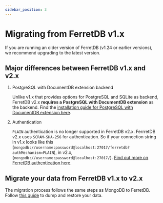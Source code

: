 ```yaml
---
sidebar_position: 3
---
```


# Migrating from FerretDB v1.x

If you are running an older version of FerretDB (v1.24 or earlier versions), we recommend upgrading to the latest version.

## Major differences between FerretDB v1.x and v2.x

1. PostgreSQL with DocumentDB extension backend

   Unlike v1.x that provides options for PostgreSQL and SQLite as backend, FerretDB v2.x **requires a PostgreSQL with DocumentDB extension** as the backend.
   Find the [installation guide for PostgreSQL with DocumentDB extension here](../installation/postgresql-documentdb.md).

2. Authentication

   `PLAIN` authentication is no longer supported in FerretDB v2.x.
   FerrretDB v2.x uses `SCRAM-SHA-256` for authentication.
   So if your connection string in v1.x looks like this (`mongodb://username:password@localhost:27017/ferretdb?authMechanism=PLAIN`), in v2.x, (`mongodb://username:password@localhost:27017/`).
   [Find out more on FerretDB authentication here](../security/authentication.md).

## Migrate your data from FerretDB v1.x to v2.x

The migration process follows the same steps as MongoDB to FerretDB.
Follow [this guide](migrating-from-mongodb.md) to dump and restore your data.
